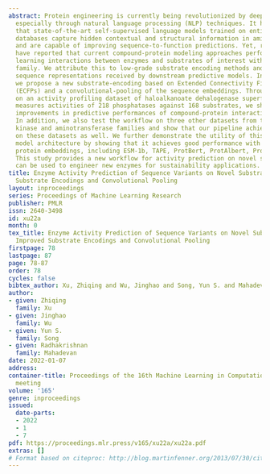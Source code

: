 ```yaml
---
abstract: Protein engineering is currently being revolutionized by deep learning applications,
  especially through natural language processing (NLP) techniques. It has been shown
  that state-of-the-art self-supervised language models trained on entire protein
  databases capture hidden contextual and structural information in amino acid sequences
  and are capable of improving sequence-to-function predictions. Yet, recent studies
  have reported that current compound-protein modeling approaches perform poorly on
  learning interactions between enzymes and substrates of interest within one protein
  family. We attribute this to low-grade substrate encoding methods and overcompressed
  sequence representations received by downstream predictive models. In this study,
  we propose a new substrate-encoding based on Extended Connectivity Fingerprints
  (ECFPs) and a convolutional-pooling of the sequence embeddings. Through testing
  on an activity profiling dataset of haloalkanoate dehalogenase superfamily that
  measures activities of 218 phosphatases against 168 substrates, we show substantial
  improvements in predictive performances of compound-protein interaction modeling.
  In addition, we also test the workflow on three other datasets from the halogenase,
  kinase and aminotransferase families and show that our pipeline achieves good performance
  on these datasets as well. We further demonstrate the utility of this downstream
  model architecture by showing that it achieves good performance with six different
  protein embeddings, including ESM-1b, TAPE, ProtBert, ProtAlbert, ProtT5, and ProtXLNet.
  This study provides a new workflow for activity prediction on novel substrates that
  can be used to engineer new enzymes for sustainability applications.
title: Enzyme Activity Prediction of Sequence Variants on Novel Substrates using Improved
  Substrate Encodings and Convolutional Pooling
layout: inproceedings
series: Proceedings of Machine Learning Research
publisher: PMLR
issn: 2640-3498
id: xu22a
month: 0
tex_title: Enzyme Activity Prediction of Sequence Variants on Novel Substrates using
  Improved Substrate Encodings and Convolutional Pooling
firstpage: 78
lastpage: 87
page: 78-87
order: 78
cycles: false
bibtex_author: Xu, Zhiqing and Wu, Jinghao and Song, Yun S. and Mahadevan, Radhakrishnan
author:
- given: Zhiqing
  family: Xu
- given: Jinghao
  family: Wu
- given: Yun S.
  family: Song
- given: Radhakrishnan
  family: Mahadevan
date: 2022-01-07
address:
container-title: Proceedings of the 16th Machine Learning in Computational Biology
  meeting
volume: '165'
genre: inproceedings
issued:
  date-parts:
  - 2022
  - 1
  - 7
pdf: https://proceedings.mlr.press/v165/xu22a/xu22a.pdf
extras: []
# Format based on citeproc: http://blog.martinfenner.org/2013/07/30/citeproc-yaml-for-bibliographies/
---
```

